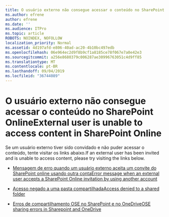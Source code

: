 ```yaml
---
title: O usuário externo não consegue acessar o conteúdo no SharePoint Online
ms.author: efrene
author: efrene
ms.date: ''
ms.audience: ITPro
ms.topic: article
ROBOTS: NOINDEX, NOFOLLOW
localization_priority: Normal
ms.assetid: 4d197afd-e806-40ad-ac20-4b10bc497edb
ms.openlocfilehash: 06e964ec2d9f8b9cf1a8185ce78f067e7a0e42e3
ms.sourcegitcommit: a256e8680379c006287ae30996763051c4d9ff85
ms.translationtype: MT
ms.contentlocale: pt-BR
ms.lasthandoff: 09/04/2019
ms.locfileid: "36744089"
---
```

# <a name="external-user-is-unable-to-access-content-in-sharepoint-online"></a><span data-ttu-id="64d20-102">O usuário externo não consegue acessar o conteúdo no SharePoint Online</span><span class="sxs-lookup"><span data-stu-id="64d20-102">External user is unable to access content in SharePoint Online</span></span>

<span data-ttu-id="64d20-103">Se um usuário externo tiver sido convidado e não puder acessar o conteúdo, tente visitar os links abaixo.</span><span class="sxs-lookup"><span data-stu-id="64d20-103">If an external user has been invited and is unable to access content, please try visiting the links below.</span></span>

- [<span data-ttu-id="64d20-104">Mensagem de erro quando um usuário externo aceita um convite do SharePoint online usando outra conta</span><span class="sxs-lookup"><span data-stu-id="64d20-104">Error message when an external user accepts a SharePoint Online invitation by using another account</span></span>](https://docs.microsoft.com/sharepoint/support/sharing-and-permissions/error-when-external-user-accepts-an-invitation-by-using-another-account)

- [<span data-ttu-id="64d20-105">Acesso negado a uma pasta compartilhada</span><span class="sxs-lookup"><span data-stu-id="64d20-105">Access denied to a shared folder</span></span>](https://docs.microsoft.com/sharepoint/support/sharing-and-permissions/cannot-access-shared-folder)

- [<span data-ttu-id="64d20-106">Erros de compartilhamento OSE no SharePoint e no OneDrive</span><span class="sxs-lookup"><span data-stu-id="64d20-106">OSE sharing errors in Sharepoint and OneDrive</span></span>](https://docs.microsoft.com/sharepoint/sharepoint-onedrive-error-message)

